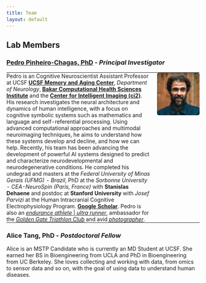 ```yaml
---
title: Team
layout: default
---
```


## Lab Members

### [Pedro Pinheiro-Chagas, PhD](https://profiles.ucsf.edu/pedro.pinheirochagas) - *Principal Investigator*

<table style="border: none; border-collapse: collapse;">
  <tr style="border: none;">
    <td style="border: none; vertical-align: top; width: 75%; padding: 0;">
      Pedro is an Cognitive Neuroscientist Assistant Professor at UCSF <a href="https://memory.ucsf.edu/" target="_blank"><strong>UCSF Memory and Aging Center</strong></a>, <em>Department of Neurology</em>, <a href="https://bakarinstitute.ucsf.edu/" target="_blank"><strong>Bakar Computational Health Sciences Institute</strong></a> and the <a href="https://c2i2.ucsf.edu/" target="_blank"><strong>Center for Intelligent Imaging (ci2)</strong></a>. His research investigates the neural architecture and dynamics of human intelligence, with a focus on cognitive symbolic systems such as mathematics and language and self-referential processing. Using advanced computational approaches and multimodal neuroimaging techniques, he aims to understand how these systems develop and decline, and how we can help. Recently, his team has been advancing the development of powerful AI systems designed to predict and characterize neurodevelopmental and neurodegenerative conditions. He completed his undegrad and masters at the <em>Federal University of Minas Gerais (UFMG) - Brazil</em>, PhD at the <em>Sorbonne University - CEA-NeuroSpin (Paris, France)</em> with <strong>Stanislas Dehaene</strong> and postdoc at <strong>Stanford University</strong> with <em>Josef Parvizi</em> at the Human Intracranial Cognitive Electrophysiology Program. <a href="https://scholar.google.com/citations?user=XVsftdsAAAAJ&hl"><strong>Google Scholar</strong></a>. Pedro is also an <a href="https://www.strava.com/athletes/48288217"><em>endurance athlete</em> | <em>ultra runner</em></a>, ambassador for the <a href="http://ggtc.org"><em>Golden Gate Triathlon Club</em></a> and avid <a href="https://pedrolab.org/"><em>photographer</em></a>.
    </td>
    <td style="border: none; vertical-align: top; width: 25%; padding: 0 0 0 15px;">
      <img src="/figures/pedro.jpg" alt="Pedro Pinheiro-Chagas" style="width: 100%; border-radius: 5px;">
    </td>
  </tr>
</table>

### Alice Tang, PhD - *Postdoctoral Fellow*
Alice is an MSTP Candidate who is currently an MD Student at UCSF. She earned her BS in Bioengineering from UCLA and PhD in Bioengineering from UC Berkeley. She loves collecting and working with data, from omics to sensor data and so on, with the goal of using data to understand human diseases.
